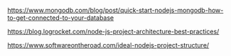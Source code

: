https://www.mongodb.com/blog/post/quick-start-nodejs-mongodb-how-to-get-connected-to-your-database

https://blog.logrocket.com/node-js-project-architecture-best-practices/

https://www.softwareontheroad.com/ideal-nodejs-project-structure/